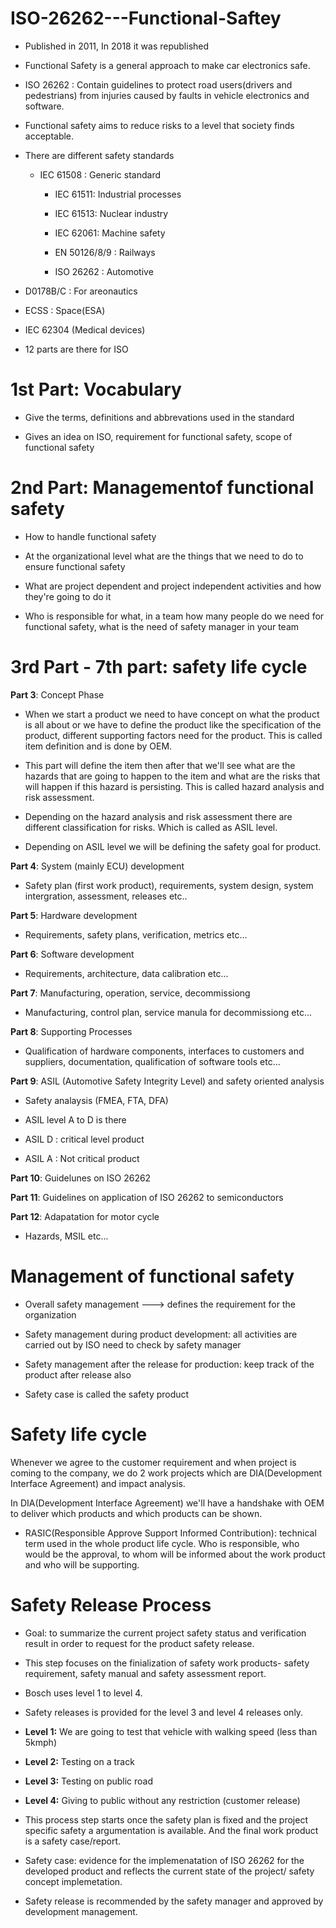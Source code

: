 # ISO-26262---Functional-Saftey

- Published in 2011, In 2018 it was republished 

- Functional Safety is a general approach to make car electronics safe.

- ISO 26262 : Contain guidelines to protect road users(drivers and pedestrians) from injuries 
  caused by faults in vehicle electronics and software.

- Functional safety aims to reduce risks to a level that society finds acceptable.

- There are different safety standards
  
  - IEC 61508 : Generic standard 
     
      - IEC 61511: Industrial processes
    
      - IEC 61513: Nuclear industry
    
      - IEC 62061: Machine safety
    
      - EN 50126/8/9 : Railways
    
      - ISO 26262 : Automotive

 - D0178B/C : For areonautics

 - ECSS : Space(ESA)

 - IEC 62304 (Medical devices)

- 12 parts are there for ISO

# 1st Part: Vocabulary 

- Give the terms, definitions and abbrevations used in the standard 

- Gives an idea on ISO, requirement for functional safety, scope of functional safety

# 2nd Part: Managementof functional safety
- How to handle functional safety
  
- At the organizational level what are the things that we need to do to ensure functional 
  safety

- What are project dependent and project independent activities and how they're going to do it

- Who is responsible for what, in a team how many people do we need for functional safety, 
  what is the need of safety manager in your team

# 3rd Part - 7th part: safety life cycle

**Part 3**: Concept Phase

- When we start a product we need to have concept on what the product is all about or we have 
  to define the product like the specification of the product, different supporting factors 
  need for the product. This is called item definition and is done by OEM.

 - This part will define the item then after that we'll see what are the hazards that are 
   going to happen to the item and what are the risks that will happen if this hazard is 
   persisting. This is called hazard analysis and risk assessment.

- Depending on the hazard analysis and risk assessment there are different classification for 
  risks. Which is called as ASIL level.

- Depending on ASIL level we will be defining the safety goal for product.

**Part 4**: System (mainly ECU) development

- Safety plan (first work product), requirements, system design, system intergration, 
  assessment, releases etc..

**Part 5**: Hardware development

- Requirements, safety plans, verification, metrics etc...

**Part 6**: Software development

- Requirements, architecture, data calibration etc...

**Part 7**: Manufacturing, operation, service, decommissiong

- Manufacturing, control plan, service manula for decommissiong etc...

**Part 8**: Supporting Processes

- Qualification of hardware components, interfaces to customers and suppliers, documentation, 
  qualification of software tools etc...

**Part 9**: ASIL (Automotive Safety Integrity Level) and safety oriented analysis

- Safety analaysis (FMEA, FTA, DFA)

- ASIL level A to D is there

- ASIL D : critical level product

- ASIL A : Not critical product

**Part 10**: Guidelunes on ISO 26262

**Part 11**: Guidelines on application of ISO 26262 to semiconductors

**Part 12**: Adapatation for motor cycle

- Hazards, MSIL etc...

# Management of functional safety
- Overall safety management ---> defines the requirement for the organization

- Safety management during product development: all activities are carried out by ISO need to 
  check by safety manager

- Safety management after the release for production: keep track of the product after release 
  also
  
- Safety case is called the safety product

# Safety life cycle

Whenever we agree to the customer requirement and when project is coming to the company, we do 2 work projects which are DIA(Development Interface Agreement) and impact analysis.

In  DIA(Development Interface Agreement) we'll have a handshake with OEM to deliver which products and which products can be shown.

- RASIC(Responsible Approve Support Informed Contribution): technical term used in the whole 
  product life cycle. Who is responsible, who would  be the approval, to whom will be 
  informed about the work product and who will be supporting.

# Safety Release Process

- Goal: to summarize the current project safety status and verification result in order to 
  request for the product safety release.

- This step focuses on the finialization of safety work products- safety requirement, safety 
  manual and safety assessment report.

- Bosch uses level 1 to level 4.

- Safety releases is provided for the level 3 and level 4 releases only.

- **Level 1:** We are going to test that vehicle with walking speed (less than 5kmph)

- **Level 2:** Testing on a track

- **Level 3:** Testing on public road

- **Level 4:** Giving to public without any restriction (customer release)

- This process step starts once the safety plan is fixed and the project specific safety a 
  argumentation is available. And the final work product is a safety case/report.
 
- Safety case: evidence for the implemenatation of ISO 26262 for the developed product and 
  reflects the current state of the project/ safety concept implemetation.

- Safety release is recommended by the safety manager and approved by development management.









